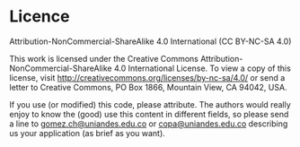 # Licence

Attribution-NonCommercial-ShareAlike 4.0 International (CC BY-NC-SA 4.0)

This work is licensed under the Creative Commons Attribution-NonCommercial-ShareAlike 4.0 International License. To view a copy of this license, visit http://creativecommons.org/licenses/by-nc-sa/4.0/ or send a letter to Creative Commons, PO Box 1866, Mountain View, CA 94042, USA.

If you use (or modified) this code, please attribute. The authors would really enjoy to know the (good) use this content in different fields, so please send a line to gomez.ch@uniandes.edu.co or copa@uniandes.edu.co describing us your application (as brief as you want). 
